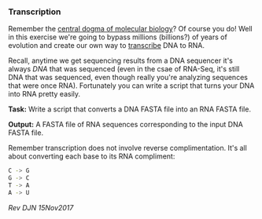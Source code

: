### Transcription

Remember the [central dogma of molecular biology](https://en.wikipedia.org/wiki/Central_dogma_of_molecular_biology)? Of course you do! Well in this exercise we're going to bypass millions (billions?) of years of evolution and create our own way to [transcribe](https://en.wikipedia.org/wiki/Transcription_(biology)) DNA to RNA.

Recall, anytime we get sequencing results from a DNA sequencer it's always *DNA* that was sequenced (even in the csae of RNA-Seq, it's still DNA that was sequenced, even though really you're analyzing sequences that were once RNA). Fortunately you can write a script that turns your DNA into RNA pretty easily.

**Task:** Write a script that converts a DNA FASTA file into an RNA FASTA file.

**Output:** A FASTA file of RNA sequences corresponding to the input DNA FASTA file.

Remember transcription does not involve reverse complimentation. It's all about converting each base to its RNA compliment:

```bash
C -> G
G -> C
T -> A
A -> U
```

*Rev DJN 15Nov2017*
